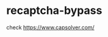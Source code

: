 # recaptcha-bypass
check https://www.capsolver.com/ 



















                                                                                                                                      